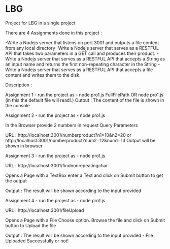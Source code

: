 # LBG
Project for LBG in a single project

There are 4 Assignments done in this project :

-Write a Nodejs server that listens on port 3001 and outputs a file content from any local directory
-Write a Nodejs server that serves as a RESTFUL API that takes two parameters in a GET call and produces their product.
-Write a Nodejs server that serves as a RESTFUL  API that accepts a String as an input name and returns the first non-repeating character in the String
-Write a Nodejs server that serves as a RESTFUL  API that accepts a file content and writes them to the disk.
 
 Description :
 
 Assignment 1 -  run the project as - node pro1.js FullFilePath OR node pro1.js (in this the default file will read!.)
 Output :  The content of the file is shown in the console
 
 Assignment 2 -  run the project as - node pro1.js
   
   In the Browser provide 2 numbers in request Query Parameters
   
   URL : http://localhost:3001/numberproduct?n1=10&n2=20 or http://localhost:3001/numberproduct?num2=12&num1=13
   Output will be shown in browser
   
 Assignment 3 -  run the project as  - node pro1.js
   
   URL : http://localhost:3001/findnonrepeatingchar
   
   Opens a Page with a TextBox enter a Text and click on Submit button to get the output
   
   Output : The result will be shown according to the input provided
   
 Assignment 4 - run the project as  - node pro1.js
   
   URL : http://localhost:3001/fileUpload
   
   Opens a Page with a File Choose option. Browse the file and click on Submit button to Upload the file
   
   Output : The result will be shown according to the input provided - File Uploaded Successfully or not!
   
   
   
